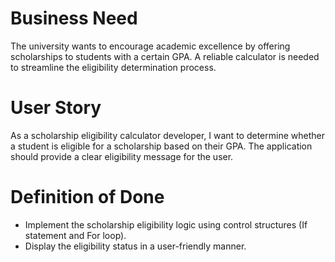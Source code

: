 # Business Need
The university wants to encourage academic excellence by offering scholarships to students with a certain GPA. A reliable calculator is needed to streamline the eligibility determination process.

# User Story
As a scholarship eligibility calculator developer, I want to determine whether a student is eligible for a scholarship based on their GPA. The application should provide a clear eligibility message for the user.

# Definition of Done
- Implement the scholarship eligibility logic using control structures (If statement and For loop).
- Display the eligibility status in a user-friendly manner.
